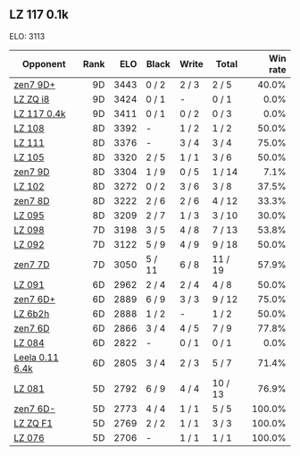 ## LZ 117 0.1k ##

ELO: 3113

Opponent | Rank | ELO | Black | Write | Total | Win rate
---------|-----:|----:|-------|-------|-------|-------:
[zen7 9D+](zen7%209D+.md) | 9D | 3443 | 0 / 2 | 2 / 3 | 2 / 5 | 40.0%
[LZ ZQ i8](LZ%20ZQ%20i8.md) | 9D | 3424 | 0 / 1 | - | 0 / 1 | 0.0%
[LZ 117 0.4k](LZ%20117%200.4k.md) | 9D | 3411 | 0 / 1 | 0 / 2 | 0 / 3 | 0.0%
[LZ 108](LZ%20108.md) | 8D | 3392 | - | 1 / 2 | 1 / 2 | 50.0%
[LZ 111](LZ%20111.md) | 8D | 3376 | - | 3 / 4 | 3 / 4 | 75.0%
[LZ 105](LZ%20105.md) | 8D | 3320 | 2 / 5 | 1 / 1 | 3 / 6 | 50.0%
[zen7 9D](zen7%209D.md) | 8D | 3304 | 1 / 9 | 0 / 5 | 1 / 14 | 7.1%
[LZ 102](LZ%20102.md) | 8D | 3272 | 0 / 2 | 3 / 6 | 3 / 8 | 37.5%
[zen7 8D](zen7%208D.md) | 8D | 3222 | 2 / 6 | 2 / 6 | 4 / 12 | 33.3%
[LZ 095](LZ%20095.md) | 8D | 3209 | 2 / 7 | 1 / 3 | 3 / 10 | 30.0%
[LZ 098](LZ%20098.md) | 7D | 3198 | 3 / 5 | 4 / 8 | 7 / 13 | 53.8%
[LZ 092](LZ%20092.md) | 7D | 3122 | 5 / 9 | 4 / 9 | 9 / 18 | 50.0%
[zen7 7D](zen7%207D.md) | 7D | 3050 | 5 / 11 | 6 / 8 | 11 / 19 | 57.9%
[LZ 091](LZ%20091.md) | 6D | 2962 | 2 / 4 | 2 / 4 | 4 / 8 | 50.0%
[zen7 6D+](zen7%206D+.md) | 6D | 2889 | 6 / 9 | 3 / 3 | 9 / 12 | 75.0%
[LZ 6b2h](LZ%206b2h.md) | 6D | 2888 | 1 / 2 | - | 1 / 2 | 50.0%
[zen7 6D](zen7%206D.md) | 6D | 2866 | 3 / 4 | 4 / 5 | 7 / 9 | 77.8%
[LZ 084](LZ%20084.md) | 6D | 2822 | - | 0 / 1 | 0 / 1 | 0.0%
[Leela 0.11 6.4k](Leela%200.11%206.4k.md) | 6D | 2805 | 3 / 4 | 2 / 3 | 5 / 7 | 71.4%
[LZ 081](LZ%20081.md) | 5D | 2792 | 6 / 9 | 4 / 4 | 10 / 13 | 76.9%
[zen7 6D-](zen7%206D-.md) | 5D | 2773 | 4 / 4 | 1 / 1 | 5 / 5 | 100.0%
[LZ ZQ F1](LZ%20ZQ%20F1.md) | 5D | 2769 | 2 / 2 | 1 / 1 | 3 / 3 | 100.0%
[LZ 076](LZ%20076.md) | 5D | 2706 | - | 1 / 1 | 1 / 1 | 100.0%
